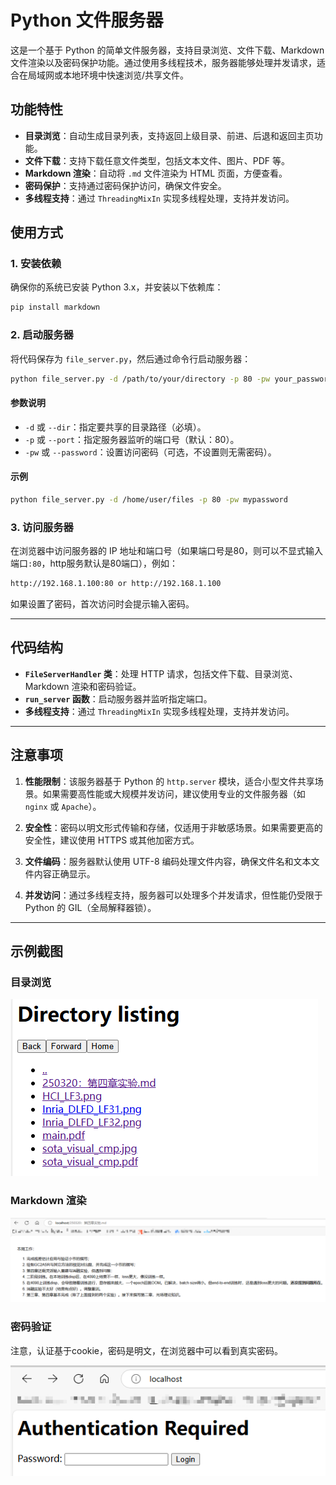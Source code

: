 # Python 文件服务器

这是一个基于 Python 的简单文件服务器，支持目录浏览、文件下载、Markdown 文件渲染以及密码保护功能。通过使用多线程技术，服务器能够处理并发请求，适合在局域网或本地环境中快速浏览/共享文件。

## 功能特性

- **目录浏览**：自动生成目录列表，支持返回上级目录、前进、后退和返回主页功能。
- **文件下载**：支持下载任意文件类型，包括文本文件、图片、PDF 等。
- **Markdown 渲染**：自动将 `.md` 文件渲染为 HTML 页面，方便查看。
- **密码保护**：支持通过密码保护访问，确保文件安全。
- **多线程支持**：通过 `ThreadingMixIn` 实现多线程处理，支持并发访问。

## 使用方式

### 1. 安装依赖

确保你的系统已安装 Python 3.x，并安装以下依赖库：

```bash
pip install markdown
```

### 2. 启动服务器

将代码保存为 `file_server.py`，然后通过命令行启动服务器：

```bash
python file_server.py -d /path/to/your/directory -p 80 -pw your_password
```

#### 参数说明

- `-d` 或 `--dir`：指定要共享的目录路径（必填）。
- `-p` 或 `--port`：指定服务器监听的端口号（默认：80）。
- `-pw` 或 `--password`：设置访问密码（可选，不设置则无需密码）。

#### 示例

```bash
python file_server.py -d /home/user/files -p 80 -pw mypassword
```

### 3. 访问服务器

在浏览器中访问服务器的 IP 地址和端口号（如果端口号是80，则可以不显式输入端口`:80`，http服务默认是80端口），例如：

```sh
http://192.168.1.100:80 or http://192.168.1.100
```

如果设置了密码，首次访问时会提示输入密码。

---

## 代码结构

- **`FileServerHandler` 类**：处理 HTTP 请求，包括文件下载、目录浏览、Markdown 渲染和密码验证。
- **`run_server` 函数**：启动服务器并监听指定端口。
- **多线程支持**：通过 `ThreadingMixIn` 实现多线程处理，支持并发访问。

---

## 注意事项

1. **性能限制**：该服务器基于 Python 的 `http.server` 模块，适合小型文件共享场景。如果需要高性能或大规模并发访问，建议使用专业的文件服务器（如 `nginx` 或 `Apache`）。

2. **安全性**：密码以明文形式传输和存储，仅适用于非敏感场景。如果需要更高的安全性，建议使用 HTTPS 或其他加密方式。

3. **文件编码**：服务器默认使用 UTF-8 编码处理文件内容，确保文件名和文本文件内容正确显示。

4. **并发访问**：通过多线程支持，服务器可以处理多个并发请求，但性能仍受限于 Python 的 GIL（全局解释器锁）。

---

## 示例截图

### 目录浏览
![image-20250320153023940](imgassets/README/image-20250320153023940.png)

### Markdown 渲染
![image-20250320153105357](imgassets/README/image-20250320153105357.png)

### 密码验证

注意，认证基于cookie，密码是明文，在浏览器中可以看到真实密码。

![image-20250320152809371](imgassets/README/image-20250320152809371.png)

